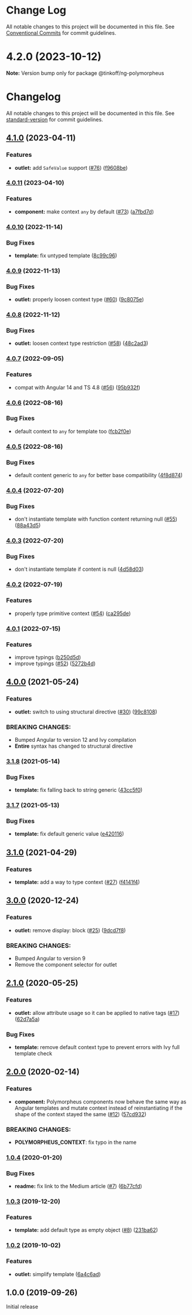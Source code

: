 # Change Log

All notable changes to this project will be documented in this file. See
[Conventional Commits](https://conventionalcommits.org) for commit guidelines.

# 4.2.0 (2023-10-12)

**Note:** Version bump only for package @tinkoff/ng-polymorpheus

# Changelog

All notable changes to this project will be documented in this file. See
[standard-version](https://github.com/conventional-changelog/standard-version) for commit guidelines.

## [4.1.0](https://github.com/taiga-family/ng-polymorpheus/compare/v4.0.11...v4.1.0) (2023-04-11)

### Features

- **outlet:** add `SafeValue` support ([#76](https://github.com/taiga-family/ng-polymorpheus/issues/76))
  ([f9608be](https://github.com/taiga-family/ng-polymorpheus/commit/f9608be656675f6958b8e38d5e49010c136b51cd))

### [4.0.11](https://github.com/taiga-family/ng-polymorpheus/compare/v4.0.10...v4.0.11) (2023-04-10)

### Features

- **component:** make context `any` by default ([#73](https://github.com/taiga-family/ng-polymorpheus/issues/73))
  ([a7fbd7d](https://github.com/taiga-family/ng-polymorpheus/commit/a7fbd7d0db8cce0bd653021e96dd3901ff849695))

### [4.0.10](https://github.com/taiga-family/ng-polymorpheus/compare/v4.0.9...v4.0.10) (2022-11-14)

### Bug Fixes

- **template:** fix untyped template
  ([8c99c96](https://github.com/taiga-family/ng-polymorpheus/commit/8c99c96b44a93a79de9a00e540f1f06e98bb44dc))

### [4.0.9](https://github.com/taiga-family/ng-polymorpheus/compare/v4.0.8...v4.0.9) (2022-11-13)

### Bug Fixes

- **outlet:** properly loosen context type ([#60](https://github.com/taiga-family/ng-polymorpheus/issues/60))
  ([9c8075e](https://github.com/taiga-family/ng-polymorpheus/commit/9c8075eb2ca33a3b38e209ec8b1f29bfea2c3056))

### [4.0.8](https://github.com/taiga-family/ng-polymorpheus/compare/v4.0.7...v4.0.8) (2022-11-12)

### Bug Fixes

- **outlet:** loosen context type restriction ([#58](https://github.com/taiga-family/ng-polymorpheus/issues/58))
  ([48c2ad3](https://github.com/taiga-family/ng-polymorpheus/commit/48c2ad36b38696ed32405fa8458e2fd21565d7ba))

### [4.0.7](https://github.com/taiga-family/ng-polymorpheus/compare/v4.0.6...v4.0.7) (2022-09-05)

### Features

- compat with Angular 14 and TS 4.8 ([#56](https://github.com/taiga-family/ng-polymorpheus/issues/56))
  ([95b932f](https://github.com/taiga-family/ng-polymorpheus/commit/95b932f50d8b228020aca003cfe24d897bdd6c8c))

### [4.0.6](https://github.com/taiga-family/ng-polymorpheus/compare/v4.0.5...v4.0.6) (2022-08-16)

### Bug Fixes

- default context to `any` for template too
  ([fcb2f0e](https://github.com/taiga-family/ng-polymorpheus/commit/fcb2f0e730bcb907d77d664c290aef2dfdf39ab3))

### [4.0.5](https://github.com/taiga-family/ng-polymorpheus/compare/v4.0.4...v4.0.5) (2022-08-16)

### Bug Fixes

- default content generic to `any` for better base compatibility
  ([4f8d874](https://github.com/taiga-family/ng-polymorpheus/commit/4f8d8748cdb9bd23a8a0041996acb0f0d123a8ab))

### [4.0.4](https://github.com/taiga-family/ng-polymorpheus/compare/v4.0.3...v4.0.4) (2022-07-20)

### Bug Fixes

- don't instantiate template with function content returning null
  ([#55](https://github.com/taiga-family/ng-polymorpheus/issues/55))
  ([88a43d5](https://github.com/taiga-family/ng-polymorpheus/commit/88a43d5f1daa9a6090455d172249972b10a351b9))

### [4.0.3](https://github.com/taiga-family/ng-polymorpheus/compare/v4.0.2...v4.0.3) (2022-07-20)

### Bug Fixes

- don't instantiate template if content is null
  ([4d58d03](https://github.com/taiga-family/ng-polymorpheus/commit/4d58d0338ffa769ceea5cdb967c0fcae3a0d6595))

### [4.0.2](https://github.com/taiga-family/ng-polymorpheus/compare/v4.0.1...v4.0.2) (2022-07-19)

### Features

- properly type primitive context ([#54](https://github.com/taiga-family/ng-polymorpheus/issues/54))
  ([ca295de](https://github.com/taiga-family/ng-polymorpheus/commit/ca295de2c99cb67272543d969b0f0c22ec524d07))

### [4.0.1](https://github.com/taiga-family/ng-polymorpheus/compare/v4.0.0...v4.0.1) (2022-07-15)

### Features

- improve typings
  ([b250d5d](https://github.com/taiga-family/ng-polymorpheus/commit/b250d5d2a64ba2f0e21fc0625cd2e1e6ed860b38))
- improve typings ([#52](https://github.com/taiga-family/ng-polymorpheus/issues/52))
  ([5272b4d](https://github.com/taiga-family/ng-polymorpheus/commit/5272b4d65bd88650041d704bf3909ebe55899642))

## [4.0.0](https://github.com/taiga-family/ng-polymorpheus/compare/v3.1.8...v4.0.0) (2021-05-24)

### Features

- **outlet:** switch to using structural directive ([#30](https://github.com/taiga-family/ng-polymorpheus/issues/30))
  ([99c8108](https://github.com/taiga-family/ng-polymorpheus/commit/99c81087fffb7161f63271a207456c61607699f5))

### BREAKING CHANGES:

- Bumped Angular to version 12 and Ivy compilation
- **Entire** syntax has changed to structural directive

### [3.1.8](https://github.com/taiga-family/ng-polymorpheus/compare/v3.1.7...v3.1.8) (2021-05-14)

### Bug Fixes

- **template:** fix falling back to string generic
  ([43cc5f0](https://github.com/taiga-family/ng-polymorpheus/commit/43cc5f0dec11c29505b8e6b3344dae6ae628c1f5))

### [3.1.7](https://github.com/taiga-family/ng-polymorpheus/compare/v3.1.6...v3.1.7) (2021-05-13)

### Bug Fixes

- **template:** fix default generic value
  ([e420116](https://github.com/taiga-family/ng-polymorpheus/commit/e420116086e280bf42b5453b26cb5a8d92b89f17))

## [3.1.0](https://github.com/taiga-family/ng-polymorpheus/compare/3.0.0...v3.1.0) (2021-04-29)

### Features

- **template:** add a way to type context ([#27](https://github.com/taiga-family/ng-polymorpheus/issues/27))
  ([f4141f4](https://github.com/taiga-family/ng-polymorpheus/commit/f4141f4))

## [3.0.0](https://github.com/taiga-family/ng-polymorpheus/compare/v2.1.0...v3.0.0) (2020-12-24)

### Features

- **outlet:** remove display: block ([#25](https://github.com/taiga-family/ng-polymorpheus/issues/25))
  ([9dcd7f8](https://github.com/taiga-family/ng-polymorpheus/commit/9dcd7f8fa1bab685f4fb41b40de9d14c7d00edea))

### BREAKING CHANGES:

- Bumped Angular to version 9
- Remove the component selector for outlet

## [2.1.0](https://github.com/taiga-family/ng-polymorpheus/compare/v2.0.0...v2.1.0) (2020-05-25)

### Features

- **outlet:** allow attribute usage so it can be applied to native tags
  ([#17](https://github.com/taiga-family/ng-polymorpheus/issues/17))
  ([62d7a5a](https://github.com/taiga-family/ng-polymorpheus/commit/62d7a5a))

### Bug Fixes

- **template:** remove default context type to prevent errors with Ivy full template check

## [2.0.0](https://github.com/taiga-family/ng-polymorpheus/compare/v1.0.2...v2.0.0) (2020-02-14)

### Features

- **component:** Polymorpheus components now behave the same way as Angular templates and mutate context instead of
  reinstantiating if the shape of the context stayed the same
  ([#12](https://github.com/taiga-family/ng-polymorpheus/issues/12))
  ([57cd932](https://github.com/taiga-family/ng-polymorpheus/commit/57cd932))

### BREAKING CHANGES:

- **POLYMORPHEUS_CONTEXT**: fix typo in the name

### [1.0.4](https://github.com/taiga-family/ng-polymorpheus/compare/v1.0.2...v1.0.4) (2020-01-20)

### Bug Fixes

- **readme:** fix link to the Medium article ([#7](https://github.com/taiga-family/ng-polymorpheus/issues/7))
  ([6b77cfd](https://github.com/taiga-family/ng-polymorpheus/commit/6b77cfd))

### [1.0.3](https://github.com/taiga-family/ng-polymorpheus/compare/v1.0.2...v1.0.3) (2019-12-20)

### Features

- **template:** add default type as empty object ([#8](https://github.com/taiga-family/ng-polymorpheus/issues/8))
  ([231ba62](https://github.com/taiga-family/ng-polymorpheus/commit/231ba62))

### [1.0.2](https://github.com/taiga-family/ng-polymorpheus/compare/v1.0.1...v1.0.2) (2019-10-02)

### Features

- **outlet:** simplify template ([6a4c6ad](https://github.com/taiga-family/ng-polymorpheus/commit/6a4c6ad))

## 1.0.0 (2019-09-26)

Initial release
